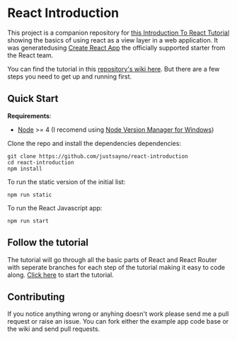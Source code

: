 # React Introduction

This project is a companion repository for [this Introduction To React Tutorial](https://github.com/justsayno/react-introduction-tutorial) showing the basics of using 
react as a view layer in a web application. It was generatedusing [Create React App](https://github.com/facebookincubator/create-react-app) the officially supported starter
from the React team.

You can find the tutorial in this [repository's wiki here](https://github.com/justsayno/react-introduction/wiki).
But there are a few steps you need to get up and running first.

## Quick Start

**Requirements**:

- [Node](https://nodejs.org/en/) >= 4 (I recomend using [Node Version Manager for Windows](https://github.com/coreybutler/nvm-windows))

Clone the repo and install the dependencies dependencies:

```
git clone https://github.com/justsayno/react-introduction
cd react-introduction
npm install
```

To run the static version of the initial list:

```
npm run static
```

To run the React Javascript app:

```
npm run start
```

## Follow the tutorial

The tutorial will go through all the basic parts of React and React Router with seperate branches for each step of the tutorial making it easy to code along.
[Click here](https://github.com/justsayno/react-introduction-tutorial) to start the tutorial.

## Contributing

If you notice anything wrong or anyhing doesn't work please send me a pull request or raise an issue. You can fork either the example app code base or
the wiki and send pull requests.

